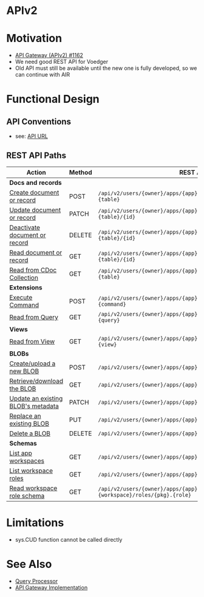 # APIv2

# Motivation
- [API Gateway (APIv2) #1162](https://github.com/voedger/voedger/issues/1162)
- We need good REST API for Voedger
- Old API must still be available until the new one is fully developed, so we can continue with AIR

# Functional Design
## API Conventions
- see: [API URL](conventions.md)

## REST API Paths
| Action                                                                   | Method | REST API Path                                                                |
|--------------------------------------------------------------------------|--------|------------------------------------------------------------------------------|
| **Docs and records**
| [Create document or record](create-doc.md)                  | POST   | `/api/v2/users/{owner}/apps/{app}/workspaces/{wsid}/docs/{pkg}.{table}`      |
| [Update document or record](update-doc.md)                  | PATCH  | `/api/v2/users/{owner}/apps/{app}/workspaces/{wsid}/docs/{pkg}.{table}/{id}` |
| [Deactivate document or record](deactivate-doc.md)          | DELETE | `/api/v2/users/{owner}/apps/{app}/workspaces/{wsid}/docs/{pkg}.{table}/{id}` |
| [Read document or record](read-doc.md)                      | GET    | `/api/v2/users/{owner}/apps/{app}/workspaces/{wsid}/docs/{pkg}.{table}/{id}` |
| [Read from CDoc Collection](read-cdocs.md)                  | GET    | `/api/v2/users/{owner}/apps/{app}/workspaces/{wsid}/cdocs/{pkg}.{table}`     |
| **Extensions**
| [Execute Command](execute-command.md)                                      | POST   | `/api/v2/users/{owner}/apps/{app}/workspaces/{wsid}/commands/{pkg}.{command}`|
| [Read from Query](read-from-query.md)                                      | GET    | `/api/v2/users/{owner}/apps/{app}/workspaces/{wsid}/queries/{pkg}.{query}`   |
| **Views**
| [Read from View](read-from-view.md)                                        | GET    | `/api/v2/users/{owner}/apps/{app}/workspaces/{wsid}/views/{pkg}.{view}`      |
| **BLOBs**
| [Create/upload a new BLOB](create-blob.md)                     | POST   | `/api/v2/users/{owner}/apps/{app}/workspaces/{wsid}/blobs`                   |
| [Retrieve/download the BLOB](read-blob.md)                 | GET    | `/api/v2/users/{owner}/apps/{app}/workspaces/{wsid}/blobs/{blobId}`          |
| [Update an existing BLOB's metadata](update-blob-meta.md) | PATCH  | `/api/v2/users/{owner}/apps/{app}/workspaces/{wsid}/blobs/{blobId}`          |
| [Replace an existing BLOB](replace-blob.md)                    | PUT    | `/api/v2/users/{owner}/apps/{app}/workspaces/{wsid}/blobs/{blobId}`          |
| [Delete a BLOB](delete-blob.md)                               | DELETE | `/api/v2/users/{owner}/apps/{app}/workspaces/{wsid}/blobs/{blobId}`          |
| **Schemas**
| [List app workspaces](list-app-workspaces.md)    | GET    | `/api/v2/users/{owner}/apps/{app}/schemas`                                      | 
| [List workspace roles](list-ws-roles.md)   | GET    | `/api/v2/users/{owner}/apps/{app}/schemas/{pkg}.{workspace}/roles`              |
| [Read workspace role schema](read-ws-role-schema.md) | GET    | `/api/v2/users/{owner}/apps/{app}/schemas/{pkg}.{workspace}/roles/{pkg}.{role}` |

# Limitations
- sys.CUD function cannot be called directly

# See Also
- [Query Processor](/server/design/qp.md)
- [API Gateway Implementation](/server/design/agw.md)
